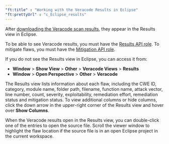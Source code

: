 ```yaml
---
"ft:title" : "Working with the Veracode Results in Eclipse"
"ft:prettyUrl" : "c_Eclipse_results"
---
```

After [downloading the Veracode scan results](https://docs.veracode.com/r/c_download_results_Eclipse), they appear in the Results view in Eclipse.

To be able to see Veracode results, you must have the [Results API role](https://docs.veracode.com/r/c_API_roles). To mitigate flaws, you must have the [Mitigation API role](https://docs.veracode.com/r/c_API_roles). 

If you do not see the Results view in Eclipse, you can access it from:

-   **Window** \> **Show View** \> **Other** \> **Veracode Views** \> **Results**
-   **Window** \> **Open Perspective** \> **Other** \> **Veracode**

The Results view lists information about each flaw, including the CWE ID, category, module name, folder path, filename, function name, attack vector, line number, count, severity, exploitability, remediation effort, remediation status and mitigation status. To view additional columns or hide columns, click the down arrow in the upper-right corner of the Results view and hover over **Show Columns**.

When the Veracode results open in the Results view, you can double-click one of the entries to open the source file. Scroll the viewer window to highlight the flaw location if the source file is in an open Eclipse project in the current workspace.

